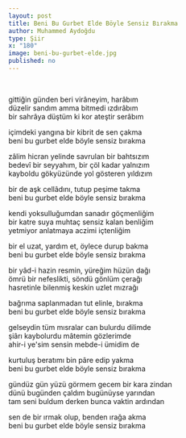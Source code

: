 ```yaml
---
layout: post
title: Beni Bu Gurbet Elde Böyle Sensiz Bırakma
author: Muhammed Aydoğdu
type: Şiir
x: "180"
image: beni-bu-gurbet-elde.jpg
published: no
---
```


<br/>

gittiğin günden beri virâneyim, harâbım  
düzelir sandım amma bitmedi ızdırâbım  
bir sahrâya düştüm ki kor ateştir serâbım  


içimdeki yangına bir kibrit de sen çakma  
beni bu gurbet elde böyle sensiz bırakma  


zâlim hicran yelinde savrulan bir bahtsızım  
bedevî bir seyyahım, bir çöl kadar yalnızım  
kayboldu gökyüzünde yol gösteren yıldızım  

bir de aşk cellâdını, tutup peşime takma  
beni bu gurbet elde böyle sensiz bırakma  


kendi yoksulluğumdan sanadır göçmenliğim  
bir katre suya muhtaç sensiz kalan benliğim  
yetmiyor anlatmaya aczimi içtenliğim  

bir el uzat, yardım et, öylece durup bakma  
beni bu gurbet elde böyle sensiz bırakma  


bir yâd-i hazin resmin, yüreğim hüzün dağı  
ömrü bir nefeslikti, söndü gönlüm çerağı  
hasretinle bilenmiş keskin uzlet mızrağı  

bağrıma saplanmadan tut elinle, bırakma  
beni bu gurbet elde böyle sensiz bırakma  


gelseydin tüm mısralar can bulurdu dilimde  
şiârı kaybolurdu mâtemin gözlerimde  
ahir-i ye'sim sensin mebde-i ümidim de  

kurtuluş beratımı bin pâre edip yakma  
beni bu gurbet elde böyle sensiz bırakma  


gündüz gün yüzü görmem gecem bir kara zindan  
dünü bugünden çaldım bugünüyse yarından  
tam seni buldum derken bunca vaktin ardından  

sen de bir ırmak olup, benden ırağa akma  
beni bu gurbet elde böyle sensiz bırakma  
